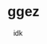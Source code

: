 # ggez
idk
<!DOCTYPE html>
<html>
<head>
    <style>
     body {font-family: Sans-serif; }
   h2 {color: fuchsia;}  
   p {text-indent: 12px;}
   html {font-size: 100%;}
<html lang="vi">
<head>
    <meta charset="UTF-8">
    <meta name="viewport" content="width=device-width, initial-scale=1.0">
    <title>Văn Hóa Hội An</title>
    <style>
        body {
            font-family: Arial, sans-serif;
            margin: 0;
            padding: 0;
            background-color: white;}
        header {background-color: green;
            color: white;
            padding: 15px;
            text-align: center;}
        nav {margin: 20px;
            text-align: center;}
        nav a {margin: 0 15px;
            text-decoration: none;
            color:black;
            font-weight: bold;}
        section {padding: 20px;
            text-align: center;}
            {font-family: Sans-serif; }
        #vanhoahoian{
            width: 930px;
            margin: 0px auto;

        }
        h2 {color: black;}  
        p {text-indent: 12px;}
        html {font-size: 100%;}
    </style>
</head>
<body>

    <header>
        <h1>Chào mừng bạn đến với Văn Hóa Hội An</h1>
    </header>
    <div id="vanhoahoian">
        <nav>
            <a href="file:///C:/vanhoahoian/TrangWeb/Trang2.html">Văn hóa Kiến trúc</a>
            <a href="file:///C:/vanhoahoian/TrangWeb/Trang3.html">Văn hóa Ẩm thực</a>
            <a href="file:///C:/vanhoahoian/TrangWeb/Trang4.html">Lễ hội</a>
        </nav>
            
        </style>
        </head>
        <body>
    
        <div class="container">
            <div class="image-container">
                <img src="../hinhanh/anhdau.jpg" width="900" height="400">
            </div>
        <div class="content">
          
          <h2> <strong> 1. Giới thiệu văn hoá Hội An</strong></h2> 
            <p><b> 1.1. Vị trí </b></p>
    <p>Hội An là một di sản văn hóa thế giới nổi bật với những nét đặc trưng riêng biệt. Các bạn có thể tìm hiểu về các giá trị văn hóa truyền thống qua ba lĩnh vực chính: Kiến trúc, Ẩm thực và Lễ hội.</p>  
        <h2> <strong> 2. Lịch sử </strong></h2>
              <p> Văn hóa Hội An có chiều sâu đa tầng với sự giao thoa Đông - Tây, kim - cổ. Phố Hội được xem là “bảo tàng sống” về văn hóa của Việt Nam. Những giá trị văn hóa này là nét đẹp cần được lưu giữ và bảo tồn.
    
    Hội An, một thành phố cổ kính nằm bên bờ sông Thu Bồn, tỉnh Quảng Nam, không chỉ nổi bật với vẻ đẹp trầm mặc của những ngôi nhà cổ kính mà còn là nơi lưu giữ nhiều giá trị văn hóa đặc sắc. Những yếu tố về ẩm thực, kiến trúc và lễ hội của Hội An tạo nên một bức tranh phong phú và đa dạng, thu hút du khách từ khắp nơi trên thế giới.</p>    
                <a href="https://sachphapluat.net/lich-su-hinh-thanh-va-phat-trien-cua-pho-co-hoi-an"> >xem đêm tại< </a>
            <p><b> 2.1 Kiến trúc độc đáo </b></p>
            <p>Kiến trúc của Hội An là sự giao thoa giữa các nền văn hóa Đông Á, Đông Nam Á và phương Tây, tạo nên một vẻ đẹp độc đáo mà không nơi nào có được. Những ngôi nhà cổ với mái ngói đỏ, tường vàng đặc trưng, cửa sổ gỗ chạm trổ tinh xảo và không gian mở tạo nên một bầu không khí vừa truyền thống, vừa hiện đại. Đặc biệt, Chùa Cầu là một biểu tượng nổi bật của Hội An, được xây dựng bởi người Nhật vào thế kỷ 16, mang đậm ảnh hưởng của kiến trúc Nhật Bản. Ngoài ra, các dãy phố cổ ven sông, những ngôi nhà cổ với những cửa hàng, quán cà phê mang đậm dấu ấn thời gian cũng là điểm thu hút khách tham quan.</p>
             <img src="../hinhanh/anh2.jpg" alt="" width="900" height="400">
            <p><b> 2.2. Kiến trúc </b></p>
    <li> Nhà cổ Phùng Hưng </li>
    <li> Chùa Cầu </li>
    <li> Nhà cổ Tân Ký</li>
    <li> Nhà Cổ Đức An </li>
    <li> ..... </li>
                <a href="https://vinpearl.com/vi/kien-truc-pho-co-hoi-an-net-dep-doc-dao-luu-giu-tram-nam"> >xem thêm< </a>
        <h2> <strong> 3.Ẩm thực</strong></h2>
      
    <p>Ẩm thực Hội An là sự kết hợp tinh tế giữa các nguyên liệu địa phương và các ảnh hưởng văn hóa từ Trung Quốc, Nhật Bản, và phương Tây. Nổi bật trong đó là cao lầu, món mì đặc trưng với nước dùng ngọt thanh, thịt heo thái mỏng và lớp bánh tráng giòn. Ngoài ra, hoành thánh và mỳ Quảng cũng là những món ăn không thể bỏ qua khi đến Hội An. Một món ăn khác rất được yêu thích là bánh mì Hội An, với vỏ bánh giòn, nhân phong phú từ thịt, chả, đến rau sống và nước sốt đặc biệt. Những món ăn này không chỉ hấp dẫn du khách bởi hương vị mà còn bởi cách chế biến độc đáo và sự kết hợp hài hòa giữa các thần</p>
     <img src="../hinhanh/anh3.jpg" alt="" width="900" height="400">
    <p><b> 3.1. Ẩm thực </b></p>
    <li> Mót Hội An </li>
    <li> Cao Lầu </li>
    <li> Bánh Vạc</li>
    <li> Mì Quảng </li>
    <li> Bánh mì phượng </li>
     </p>
            <a href="https://vinpearl.com/vi/9-mon-an-hap-dan-tinh-tuy-am-thuc-hoi-an"> >xem thêm< </a>
     <h2> <strong> 4.Lễ hội</strong></h2>
    <p>Lễ hội ở Hội An không chỉ là dịp để cộng đồng tôn vinh các giá trị văn hóa truyền thống mà còn là một phần không thể thiếu trong đời sống người dân nơi đây. Lễ hội đèn lồng vào mỗi đêm rằm là một trong những sự kiện nổi bật, khi phố cổ Hội An trở nên lung linh huyền ảo với hàng nghìn chiếc đèn lồng nhiều màu sắc thắp sáng khắp các con phố. Ngoài ra, lễ hội tết Nguyên Đán, lễ hội Hạ Long và lễ hội hội làng cũng là những dịp mà người dân Hội An thể hiện những nét văn hóa đặc sắc của mình qua các hoạt động dân gian, múa hát, thi đấu thể thao truyền thống và những nghi lễ tâm linh. </p>
    
    <p> Với sự hòa quyện hoàn hảo giữa ẩm thực, kiến trúc và các lễ hội, Hội An không chỉ là một di sản văn hóa quý giá mà còn là một điểm đến hấp dẫn, nơi du khách có thể trải nghiệm những giá trị văn hóa đậm đà bản sắc, tận hưởng những món ăn ngon và chiêm ngưỡng những nét đẹp truyền thống đặc sắc.</p>
    <img src="../hinhanh/anh4.jpg" alt="" width="900" height="400">
    
      <p><b> 4.1.Lễ hội </b></p>
    <li> Hoa Đăng </li>
    <li> Cầu Bông </li>
    <li> Bà Thu Bồn</li>
    <li> Lễ vía bà thiên hậu
    <li> Vu Lan <br>
        <a href="https://vinpearl.com/vi/le-hoi-o-hoi-an-mon-qua-lon-tu-pho-co"> >xem thêm< </a>
       <h2> <b> 4.Thời gian thích hợp để du lịch Hội An</b></h2>
    <li>Tháng 2 đến hết tháng 4: đây là thời điểm lý tưởng nhất cho chuyến du lịch Hội An. Bởi thời tiết đầu xuân mát mẻ, nắng cũng dịu nhẹ và ít mưa. </li>
     <img src="../hinhanh/anh5.jpg" alt="" width="900" height="500">
        <a href="https://vinpearl.com/vi/di-hoi-an-mua-nao-dep-nhat-kinh-nghiem-cua-nguoi-ban-dia"> >xem thêm< </a>
      </div>
    <footer>
    </div>
    <style>
        
        .back-link {
            margin-top: 20px;
            font-size: 1.2em;
            color: #ff6347;
        }
        .back-link a {
            text-decoration: none;
            color: #ff6347;
        }
        .back-link a:hover {
            color: #4caf50;
        }
    </style>
    <div class="back-link">
        <a href="Trang2.html">Trang tiếp theo</a>
    </div>
</body>
</html
